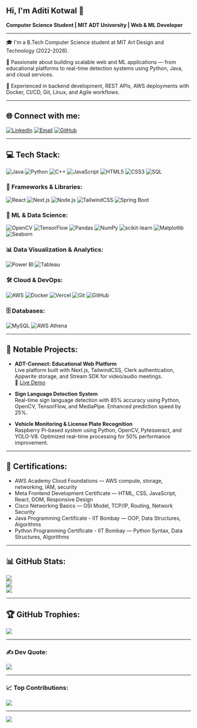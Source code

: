 ## Hi, I'm Aditi Kotwal 👋  
**Computer Science Student | MIT ADT University | Web & ML Developer**

---

🎓 I'm a B.Tech Computer Science student at MIT Art Design and Technology (2022-2026).

🚀 Passionate about building scalable web and ML applications — from educational platforms to real-time detection systems using Python, Java, and cloud services.

🤝 Experienced in backend development, REST APIs, AWS deployments with Docker, CI/CD, Git, Linux, and Agile workflows.

---

## 🌐 Connect with me:
[![LinkedIn](https://img.shields.io/badge/LinkedIn-%230077B5.svg?logo=linkedin&logoColor=white)](https://www.linkedin.com/in/aditi-kotwal-14838531a)
[![Email](https://img.shields.io/badge/Email-D14836?logo=gmail&logoColor=white)](mailto:aditikotwal4088@gmail.com)
[![GitHub](https://img.shields.io/badge/GitHub-100000?style=for-the-badge&logo=github&logoColor=white)](https://github.com/Aditi-Kotwal)

---

## 💻 Tech Stack:
![Java](https://img.shields.io/badge/Java-%23ED8B00.svg?style=for-the-badge&logo=openjdk&logoColor=white)
![Python](https://img.shields.io/badge/Python-3670A0?style=for-the-badge&logo=python&logoColor=ffdd54)
![C++](https://img.shields.io/badge/C++-%2300599C.svg?style=for-the-badge&logo=c%2B%2B&logoColor=white)
![JavaScript](https://img.shields.io/badge/JavaScript-%23323330.svg?style=for-the-badge&logo=javascript&logoColor=%23F7DF1E)
![HTML5](https://img.shields.io/badge/HTML5-%23E34F26.svg?style=for-the-badge&logo=html5&logoColor=white)
![CSS3](https://img.shields.io/badge/CSS3-%231572B6.svg?style=for-the-badge&logo=css3&logoColor=white)
![SQL](https://img.shields.io/badge/SQL-%23CC2927.svg?style=for-the-badge&logo=microsoft-sql-server&logoColor=white)

### 🚀 Frameworks & Libraries:
![React](https://img.shields.io/badge/React-%2320232a.svg?style=for-the-badge&logo=react&logoColor=%2361DAFB)
![Next.js](https://img.shields.io/badge/Next.js-black?style=for-the-badge&logo=next.js&logoColor=white)
![Node.js](https://img.shields.io/badge/Node.js-6DA55F?style=for-the-badge&logo=node.js&logoColor=white)
![TailwindCSS](https://img.shields.io/badge/TailwindCSS-%2338B2AC.svg?style=for-the-badge&logo=tailwind-css&logoColor=white)
![Spring Boot](https://img.shields.io/badge/Spring_Boot-6DB33F?style=for-the-badge&logo=spring-boot&logoColor=white)

### 🧠 ML & Data Science:
![OpenCV](https://img.shields.io/badge/OpenCV-5C3EE8?style=for-the-badge&logo=opencv&logoColor=white)
![TensorFlow](https://img.shields.io/badge/TensorFlow-%23FF6F00.svg?style=for-the-badge&logo=TensorFlow&logoColor=white)
![Pandas](https://img.shields.io/badge/Pandas-%23150458.svg?style=for-the-badge&logo=pandas&logoColor=white)
![NumPy](https://img.shields.io/badge/NumPy-%23013243.svg?style=for-the-badge&logo=numpy&logoColor=white)
![scikit-learn](https://img.shields.io/badge/scikit--learn-%23F7931E.svg?style=for-the-badge&logo=scikit-learn&logoColor=white)
![Matplotlib](https://img.shields.io/badge/Matplotlib-%23ffffff.svg?style=for-the-badge&logo=Matplotlib&logoColor=black)
![Seaborn](https://img.shields.io/badge/Seaborn-4C72B0?style=for-the-badge&logo=seaborn&logoColor=white)

### 📊 Data Visualization & Analytics:
![Power BI](https://img.shields.io/badge/Power_BI-F2C811?style=for-the-badge&logo=powerbi&logoColor=black)
![Tableau](https://img.shields.io/badge/Tableau-E97627?style=for-the-badge&logo=tableau&logoColor=white)

### 🛠️ Cloud & DevOps:
![AWS](https://img.shields.io/badge/AWS-%23FF9900.svg?style=for-the-badge&logo=amazon-aws&logoColor=white)
![Docker](https://img.shields.io/badge/Docker-%230db7ed.svg?style=for-the-badge&logo=docker&logoColor=white)
![Vercel](https://img.shields.io/badge/Vercel-%23000000.svg?style=for-the-badge&logo=vercel&logoColor=white)
![Git](https://img.shields.io/badge/Git-fc6d26?style=for-the-badge&logo=git&logoColor=white)
![GitHub](https://img.shields.io/badge/GitHub-%23121011.svg?style=for-the-badge&logo=github&logoColor=white)

### 🗄️ Databases:
![MySQL](https://img.shields.io/badge/MySQL-4479A1.svg?style=for-the-badge&logo=mysql&logoColor=white)
![AWS Athena](https://img.shields.io/badge/AWS_Athena-FF9900?style=for-the-badge&logo=amazon-aws&logoColor=white)

---

## 📌 Notable Projects:

- **ADT-Connect: Educational Web Platform**  
  Live platform built with Next.js, TailwindCSS, Clerk authentication, Appwrite storage, and Stream SDK for video/audio meetings.  
  🔗 [Live Demo](https://adt-connect.vercel.app)

- **Sign Language Detection System**  
  Real-time sign language detection with 85% accuracy using Python, OpenCV, TensorFlow, and MediaPipe. Enhanced prediction speed by 25%.

- **Vehicle Monitoring & License Plate Recognition**  
  Raspberry Pi-based system using Python, OpenCV, Pytesseract, and YOLO-V8. Optimized real-time processing for 50% performance improvement.

---

## 🏅 Certifications:
- AWS Academy Cloud Foundations — AWS compute, storage, networking, IAM, security
- Meta Frontend Development Certificate — HTML, CSS, JavaScript, React, DOM, Responsive Design
- Cisco Networking Basics — OSI Model, TCP/IP, Routing, Network Security
- Java Programming Certificate - IIT Bombay — OOP, Data Structures, Algorithms
- Python Programming Certificate - IIT Bombay — Python Syntax, Data Structures, Algorithms

---

## 📊 GitHub Stats:
![](https://github-readme-stats.vercel.app/api?username=Aditi-Kotwal&theme=merko&hide_border=false&show_icons=true)  
![](https://streak-stats.demolab.com/?user=Aditi-Kotwal&theme=merko&hide_border=false)  
![](https://github-readme-stats.vercel.app/api/top-langs/?username=Aditi-Kotwal&theme=merko&hide_border=false&layout=compact)

---

## 🏆 GitHub Trophies:
![](https://github-profile-trophy.vercel.app/?username=Aditi-Kotwal&theme=transparent&no-frame=false&no-bg=true&margin-w=4)

---

### ✍️ Dev Quote:
![](https://quotes-github-readme.vercel.app/api?type=horizontal&theme=radical)

---

### 📈 Top Contributions:
![](https://github-contributor-stats.vercel.app/api?username=Aditi-Kotwal&limit=5&theme=tokyonight&combine_all_yearly_contributions=true)

---

[![](https://visitcount.itsvg.in/api?id=Aditi-Kotwal&icon=0&color=0)](https://visitcount.itsvg.in)

<!-- Generated using resume info | Currently exploring Spring Boot, GCP, and microservices architecture -->
